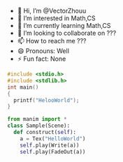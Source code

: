 - 👋 Hi, I’m @VectorZhouu
- 👀 I’m interested in Math,CS
- 🌱 I’m currently learning Math,CS
- 💞️ I’m looking to collaborate on ???
- 📫 How to reach me ???
- 😄 Pronouns: Well
- ⚡ Fun fact: None

<!---
VectorZhouu/VectorZhouu is a ✨ special ✨ repository because its `README.md` (this file) appears on your GitHub profile.
You can click the Preview link to take a look at your changes.
--->

```c
#include <stdio.h>
#include <stdlib.h>
int main()
{
  printf("HelooWorld");
}
```
```py
from manim import *
class Sample(Scene):
  def construct(self):
    a = Tex("HelloWorld")
    self.play(Write(a))
    self.play(FadeOut(a))
```
